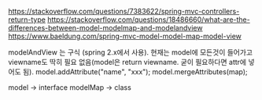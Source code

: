 https://stackoverflow.com/questions/7383622/spring-mvc-controllers-return-type
https://stackoverflow.com/questions/18486660/what-are-the-differences-between-model-modelmap-and-modelandview
https://www.baeldung.com/spring-mvc-model-model-map-model-view


modelAndView 는 구식 (spring 2.x에서 사용). 
현재는 model에 모든것이 들어가고 viewname도 딱히 필요 없음(model은 return viewname. 굳이 필요하다면 attr에 넣어도 됨).
model.addAttribute("name", "xxx");
model.mergeAttributes(map);

model -> interface
modelMap -> class


